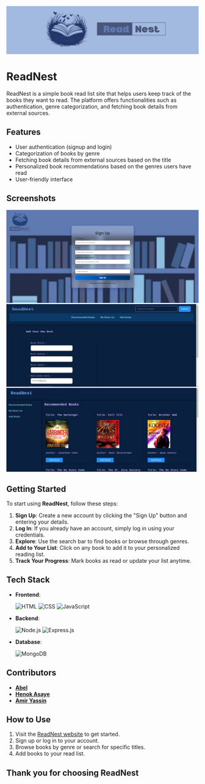 ![ReadNest Banner](./frontend/public/img/Read%20Nest%20(1200%20x%20300%20px).png)
# ReadNest

ReadNest is a simple book read list site that helps users keep track of the books they want to read. The platform offers functionalities such as authentication, genre categorization, and fetching book details from external sources.


## Features

- User authentication (signup and login)
- Categorization of books by genre
- Fetching book details from external sources based on the title
- Personalized book recommendations based on the genres users have read
- User-friendly interface

## Screenshots
![Screenshot 1](./frontend/public/img/Screenshot%202024-09-02%20155604.png)
![Screenshot 2](./frontend/public/img/photo_2024-09-02_16-23-57.jpg)
![Screenshot 3](./frontend/public/img/photo_2024-09-02_16-33-11.jpg)


## Getting Started

To start using **ReadNest**, follow these steps:

1. **Sign Up**: Create a new account by clicking the "Sign Up" button and entering your details.
2. **Log In**: If you already have an account, simply log in using your credentials.
3. **Explore**: Use the search bar to find books or browse through genres.
4. **Add to Your List**: Click on any book to add it to your personalized reading list.
5. **Track Your Progress**: Mark books as read or update your list anytime.


## Tech Stack

- **Frontend**:
  
  ![HTML](https://skillicons.dev/icons?i=html) ![CSS](https://skillicons.dev/icons?i=css) ![JavaScript](https://skillicons.dev/icons?i=js)

- **Backend**:

  ![Node.js](https://skillicons.dev/icons?i=nodejs) ![Express.js](https://skillicons.dev/icons?i=express)

- **Database**:

  ![MongoDB](https://skillicons.dev/icons?i=mongodb)


## Contributors

- [**Abel**](https://github.com/Abels-dev)
- [**Henok Asaye**](https://github.com/HenokAsaye)
- [**Amir Yassin**](https://github.com/amir-eth)

## How to Use

1. Visit the [ReadNest website](#) to get started.
2. Sign up or log in to your account.
3. Browse books by genre or search for specific titles.
4. Add books to your read list.

## Thank you for choosing **ReadNest**
